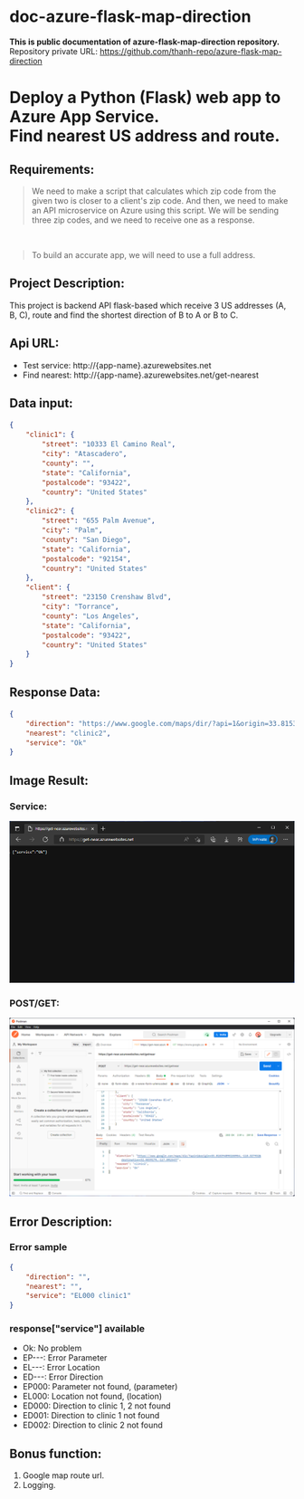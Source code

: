 # doc-azure-flask-map-direction
<b>This is public documentation of azure-flask-map-direction repository.</b>
</br>
Repository private URL: https://github.com/thanh-repo/azure-flask-map-direction

# Deploy a Python (Flask) web app to Azure App Service.<br/>Find nearest US address and route.

## Requirements:
> We need to make a script that calculates which zip code from the given two is closer to a client's zip code. And then, we need to make an API microservice on Azure using this script. We will be sending three zip codes, and we need to receive one as a response.
</br>

> To build an accurate app, we will need to use a full address.

## Project Description:
This project is backend API flask-based which receive 3 US addresses (A, B, C), route and find the shortest direction of B to A or B to C.

## Api URL:
+ Test service: http://{app-name}.azurewebsites.net
+ Find nearest: http://{app-name}.azurewebsites.net/get-nearest

## Data input:
```json
{
    "clinic1": {
        "street": "10333 El Camino Real",
        "city": "Atascadero",
        "county": "",
        "state": "California",
        "postalcode": "93422",
        "country": "United States"
    },
    "clinic2": {
        "street": "655 Palm Avenue",
        "city": "Palm",
        "county": "San Diego",
        "state": "California",
        "postalcode": "92154",
        "country": "United States"
    },
    "client": {
        "street": "23150 Crenshaw Blvd",
        "city": "Torrance",
        "county": "Los Angeles",
        "state": "California",
        "postalcode": "93422",
        "country": "United States"
    }
}
```

## Response Data:
```json
{
    "direction": "https://www.google.com/maps/dir/?api=1&origin=33.815394895155954,-118.327932&destination=32.5839179,-117.0915437",
    "nearest": "clinic2",
    "service": "Ok"
}
```

## Image Result:
### Service:
![Screenshot](ImageResult/Service%20Test.png)
### POST/GET:
![Screenshot](ImageResult/Postman%20POST_GET.png)

## Error Description:
### Error sample
```json
{
    "direction": "",
    "nearest": "",
    "service": "EL000 clinic1"
}
```
### response["service"] available
+ Ok: No problem
+ EP---: Error Parameter
+ EL---: Error Location
+ ED---: Error Direction
+ EP000: Parameter not found, (parameter)
+ EL000: Location not found, (location)
+ ED000: Direction to clinic 1, 2 not found
+ ED001: Direction to clinic 1 not found
+ ED002: Direction to clinic 2 not found

## Bonus function:
1. Google map route url.
2. Logging.
